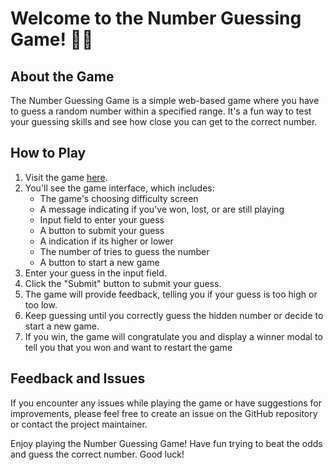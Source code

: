 <h1>Welcome to the Number Guessing Game! 🙋‍♀️</h1>

## About the Game

The Number Guessing Game is a simple web-based game where you have to guess a random number within a specified range. It's a fun way to test your guessing skills and see how close you can get to the correct number.

## How to Play

1. Visit the game [here](https://guessing-num-game-js.netlify.app/).
2. You'll see the game interface, which includes:
   - The game's choosing difficulty screen
   - A message indicating if you've won, lost, or are still playing
   - Input field to enter your guess
   - A button to submit your guess
   - A indication if its higher or lower
   - The number of tries to guess the number
   - A button to start a new game
3. Enter your guess in the input field.
4. Click the "Submit" button to submit your guess.
5. The game will provide feedback, telling you if your guess is too high or too low.
6. Keep guessing until you correctly guess the hidden number or decide to start a new game.
7. If you win, the game will congratulate you and display a winner modal to tell you that you won and want to restart the game

## Feedback and Issues

If you encounter any issues while playing the game or have suggestions for improvements, please feel free to create an issue on the GitHub repository or contact the project maintainer.

Enjoy playing the Number Guessing Game! Have fun trying to beat the odds and guess the correct number. Good luck!
